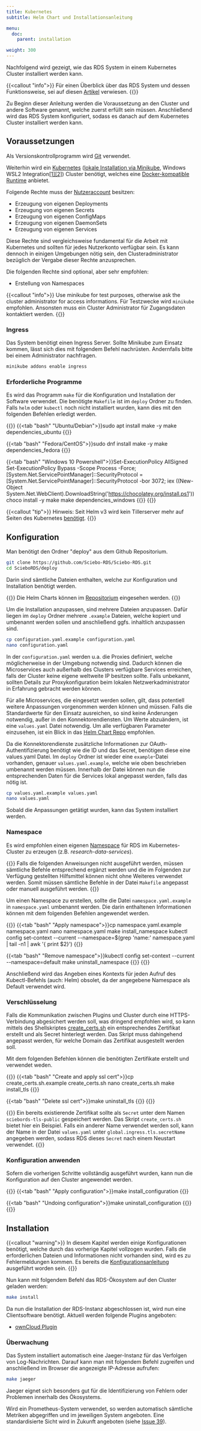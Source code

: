 ```yaml
---
title: Kubernetes
subtitle: Helm Chart und Installationsanleitung

menu:
  doc:
    parent: installation

weight: 300
---
```


Nachfolgend wird gezeigt, wie das RDS System in einem Kubernetes Cluster installiert werden kann.

{{<callout "info">}}
Für einen Überblick über das RDS System und dessen Funktionsweise, sei auf diesen [Artikel](/de/page/about/) verwiesen.
{{</callout>}}

Zu Beginn dieser Anleitung werden die Voraussetzung an den Cluster und andere Software genannt, welche zuerst erfüllt sein müssen. Anschließend wird das RDS System konfiguriert, sodass es danach auf dem Kubernetes Cluster installiert werden kann.

## Voraussetzungen

Als Versionskontrollprogramm wird [Git](https://git-scm.com/book/en/v2/Getting-Started-Installing-Git) verwendet.

Weiterhin wird ein [Kubernetes](https://kubernetes.io/docs/home/) ([lokale Installation via Minikube](https://kubernetes.io/docs/setup/learning-environment/minikube/), Windows WSL2 Integration[[1]](https://kubernetes.io/blog/2020/05/21/wsl-docker-kubernetes-on-the-windows-desktop/)[[2]](https://kubernetes.io/blog/2020/05/21/wsl-docker-kubernetes-on-the-windows-desktop/#minikube-kubernetes-from-everywhere)) Cluster benötigt, welches eine [Docker-kompatible Runtime](https://kubernetes.io/docs/setup/production-environment/container-runtimes/) anbietet.

Folgende Rechte muss der [Nutzeraccount](https://kubernetes.io/docs/reference/access-authn-authz/rbac/) besitzen:
- Erzeugung von eigenen Deployments
- Erzeugung von eigenen Secrets
- Erzeugung von eigenen ConfigMaps
- Erzeugung von eigenen DaemonSets
- Erzeugung von eigenen Services

Diese Rechte sind vergleichsweise fundamental für die Arbeit mit Kubernetes und sollten für jedes Nutzerkonto verfügbar sein. Es kann dennoch in einigen Umgebungen nötig sein, den Clusteradministrator bezüglich der Vergabe dieser Rechte anzusprechen.

Die folgenden Rechte sind optional, aber sehr empfohlen:
- Erstellung von Namespaces

{{<callout "info">}}
Use minikube for test purposes, otherwise ask the cluster administrator for access informations.
Für Testzwecke wird `minikube` empfohlen. Ansonsten muss ein Cluster Administrator für Zugangsdaten kontaktiert werden.
{{</callout>}}

### Ingress

Das System benötigt einen Ingress Server. Sollte Minikube zum Einsatz kommen, lässt sich dies mit folgendem Befehl nachrüsten. Andernfalls bitte bei einem Administrator nachfragen.

```bash
minikube addons enable ingress
```

### Erforderliche Programme

Es wird das Programm `make` für die Konfiguration und Installation der Software verwendet. Die benötigte `Makefile` ist im `deploy` Ordner zu finden. Falls `helm` oder `kubectl` noch nicht installiert wurden, kann dies mit den folgenden Befehlen erledigt werden.

{{<tabs>}}
{{<tab "bash" "Ubuntu/Debian">}}sudo apt install make -y
make dependencies_ubuntu
{{</tab>}}

{{<tab "bash" "Fedora/CentOS">}}sudo dnf install make -y
make dependencies_fedora
{{</tab>}}

{{<tab "bash" "Windows 10 Powershell">}}Set-ExecutionPolicy AllSigned
Set-ExecutionPolicy Bypass -Scope Process -Force; [System.Net.ServicePointManager]::SecurityProtocol = [System.Net.ServicePointManager]::SecurityProtocol -bor 3072; iex ((New-Object System.Net.WebClient).DownloadString('https://chocolatey.org/install.ps1'))
choco install -y make
make dependencies_windows
{{</tab>}}
{{</tabs>}}

{{<callout "tip">}}
Hinweis: Seit Helm v3 wird kein Tillerserver mehr auf Seiten des Kubernetes [benötigt](https://helm.sh/blog/helm-3-released/).
{{</callout>}}

## Konfiguration


Man benötigt den Ordner "deploy" aus dem Github Repositorium.

```bash
git clone https://github.com/Sciebo-RDS/Sciebo-RDS.git
cd ScieboRDS/deploy
```

Darin sind sämtliche Dateien enthalten, welche zur Konfiguration und Installation benötigt werden.

{{<callout info>}}
Die Helm Charts können im [Repositorium](https://github.com/Sciebo-RDS/charts) eingesehen werden.
{{</callout>}}

Um die Installation anzupassen, sind mehrere Dateien anzupassen. Dafür liegen im `deploy` Ordner mehrere `.example` Dateien, welche kopiert und umbenannt werden sollen und anschließend ggfs. inhaltlich anzupassen sind.

```bash
cp configuration.yaml.example configuration.yaml
nano configuration.yaml
```

In der `configuration.yaml` werden u.a. die Proxies definiert, welche möglicherweise in der Umgebung notwendig sind. Dadurch können die Microservices auch außerhalb des Clusters verfügbare Services erreichen, falls der Cluster keine eigene weltweite IP besitzen sollte. Falls unbekannt, sollten Details zur Proxykonfiguration beim lokalen Netzwerkadministrator in Erfahrung gebracht werden können. 

Für alle Microservices, die eingesetzt werden sollen, gilt, dass potentiell weitere Anpassungen vorgenommen werden können und müssen. Falls die Standardwerte für den Einsatz ausreichen, so sind keine Änderungen notwendig, außer in den Konnektorendiensten. Um Werte abzuändern, ist eine `values.yaml` Datei notwendig. Um alle verfügbaren Parameter einzusehen, ist ein Blick in das [Helm Chart Repo](https://github.com/Sciebo-RDS/charts/tree/master/charts) empfohlen.

Da die Konnektorendienste zusätzliche Informationen zur OAuth-Authentifizierung benötigt wie die ID und das Secret, benötigen diese eine values.yaml Datei. 
Im `deploy` Ordner ist wieder eine `example`-Datei vorhanden, genauer `values.yaml.example`, welche wie oben beschrieben umbenannt werden müssen. Innerhalb der Datei können nun die entsprechenden Daten für die Services lokal angepasst werden, falls das nötig ist. 

```bash
cp values.yaml.example values.yaml
nano values.yaml
```

Sobald die Anpassungen getätigt wurden, kann das System installiert werden.


### Namespace

Es wird empfohlen einen eigenen [Namespace](https://kubernetes.io/docs/concepts/overview/working-with-objects/namespaces/) für RDS im Kubernetes-Cluster zu erzeugen (z.B. *research-data-services*).

{{<callout warning>}}
Falls die folgenden Anweisungen nicht ausgeführt werden, müssen sämtliche Befehle entsprechend ergänzt werden und die im Folgenden zur Verfügung gestellten Hilfsmittel können nicht ohne Weiteres verwendet werden. Somit müssen sämtliche Befehle in der Datei `Makefile` angepasst oder manuell ausgeführt werden.
{{</callout>}}

Um einen Namespace zu erstellen, sollte die Datei `namespace.yaml.example` in `namespace.yaml` umbenannt werden. Die darin enthaltenen Informationen können mit dem folgenden Befehlen angewendet werden.

{{<tabs>}}
{{<tab "bash" "Apply namespace">}}cp namespace.yaml.example namespace.yaml
nano namespace.yaml
make install_namespace
kubectl config set-context --current --namespace=$(grep 'name:' namespace.yaml | tail -n1 | awk '{ print $2}')
{{</tab>}}

{{<tab "bash" "Remove namespace">}}kubectl config set-context --current --namespace=default
make uninstall_namespace
{{</tab>}}
{{</tabs>}}

Anschließend wird das Angeben eines Kontexts für jeden Aufruf des Kubectl-Befehls (auch: Helm) obsolet, da der angegebene Namespace als Default verwendet wird.

### Verschlüsselung

Falls die Kommunikation zwischen Plugins und Cluster durch eine HTTPS-Verbindung abgesichert werden soll, was dringend empfohlen wird, so kann mittels des Shellskriptes [create_certs.sh](https://github.com/Sciebo-RDS/Sciebo-RDS/blob/master/deploy/create_certs.sh) ein entsprechendes Zertifikat erstellt und als Secret hinterlegt werden. Das Skript muss dahingehend angepasst werden, für welche Domain das Zertifikat ausgestellt werden soll.

Mit dem folgenden Befehlen können die benötigten Zertifikate erstellt und verwendet weden.

{{<tabs>}}
{{<tab "bash" "Create and apply ssl cert">}}cp create_certs.sh.example create_certs.sh
nano create_certs.sh
make install_tls
{{</tab>}}

{{<tab "bash" "Delete ssl cert">}}make uninstall_tls
{{</tab>}}
{{</tabs>}}

{{<callout info>}}
Ein bereits existierende Zertifikat sollte als `Secret` unter dem Namen `sciebords-tls-public` gespeichert werden. Das Skript `create_certs.sh` bietet hier ein Beispiel.
Falls ein anderer Name verwendet werden soll, kann der Name in der Datei `values.yaml` unter `global.ingress.tls.secretName` angegeben werden, sodass RDS dieses `Secret` nach einem Neustart verwendet.
{{</callout>}}

### Konfiguration anwenden

Sofern die vorherigen Schritte vollständig ausgeführt wurden, kann nun die Konfiguration auf den Cluster angewendet werden.

{{<tabs>}}
{{<tab "bash" "Apply configuration">}}make install_configuration
{{</tab>}}

{{<tab "bash" "Undoing configuration">}}make uninstall_configuration
{{</tab>}}
{{</tabs>}}


## Installation

{{<callout "warning">}}
In diesem Kapitel werden einige Konfigurationen benötigt, welche durch das vorherige Kapitel vollzogen wurden. Falls die erforderlichen Dateien und Informationen nicht vorhanden sind, wird es zu Fehlermeldungen kommen. Es bereits die [Konfigurationsanleitung](/de/doc/getting-started/config/) ausgeführt worden sein.
{{</callout>}}

Nun kann mit folgendem Befehl das RDS-Ökosystem auf den Cluster geladen werden:

``` bash
make install
```

Da nun die Installation der RDS-Instanz abgeschlossen ist, wird nun eine Clientsoftware benötigt. Aktuell werden folgende Plugins angeboten:

- [ownCloud Plugin](/de/doc/impl/plugins/owncloud/)

### Überwachung

Das System installiert automatisch eine Jaeger-Instanz für das Verfolgen von Log-Nachrichten. Darauf kann man mit folgendem Befehl zugreifen und anschließend im Browser die angezeigte IP-Adresse aufrufen:

``` bash
make jaeger
```

Jaeger eignet sich besonders gut für die Identifizierung von Fehlern oder Problemen innerhalb des Ökosystems.

Wird ein Prometheus-System verwendet, so werden automatisch sämtliche Metriken abgegriffen und im jeweiligen System angeboten. Eine standardisierte Sicht wird in Zukunft angeboten (siehe [Issue 39](https://github.com/Sciebo-RDS/Sciebo-RDS/issues/39)).
